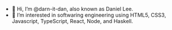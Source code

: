- 👋 Hi, I’m @darn-it-dan, also known as Daniel Lee.
- 👀 I’m interested in softwaring engineering using HTML5, CSS3, Javascript, TypeScript, React, Node, and Haskell.

<!---
darn-it-dan/darn-it-dan is a ✨ special ✨ repository because its `README.md` (this file) appears on your GitHub profile.
You can click the Preview link to take a look at your changes.
--->
